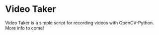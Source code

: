 # Video Taker
Video Taker is a simple script for recording videos with OpenCV-Python. More info to come!

